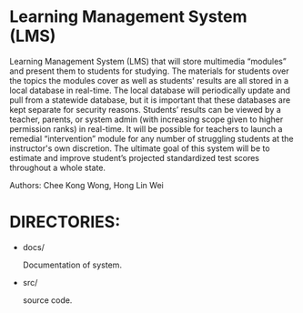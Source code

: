 # Learning Management System (LMS)
Learning Management System (LMS) that will store multimedia “modules” and present them to students for studying. The materials for students over the topics the modules cover as well as students' results are all stored in a local database in real-time. The local database will periodically update and pull from a statewide database, but it is important that these databases are kept separate for security reasons. Students’ results can be viewed by a teacher, parents, or system admin (with increasing scope given to higher permission ranks) in real-time. It will be possible for teachers to launch a remedial “intervention” module for any number of struggling students at the instructor's own discretion. The ultimate goal of this system will be to estimate and improve student’s projected standardized test scores throughout a whole state. <br />

Authors: Chee Kong Wong, Hong Lin Wei <br />

# DIRECTORIES:
  * docs/

    Documentation of system.
    <br />  

  * src/

     source code.
     <br />  
